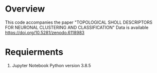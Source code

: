 Overview
========
This code accompanies the paper "TOPOLOGICAL SHOLL DESCRIPTORS FOR NEURONAL CLUSTERING AND CLASSIFICATION"
Data is available https://doi.org/10.5281/zenodo.6118983


Requierments
============
1. Jupyter Notebook Python version 3.8.5
